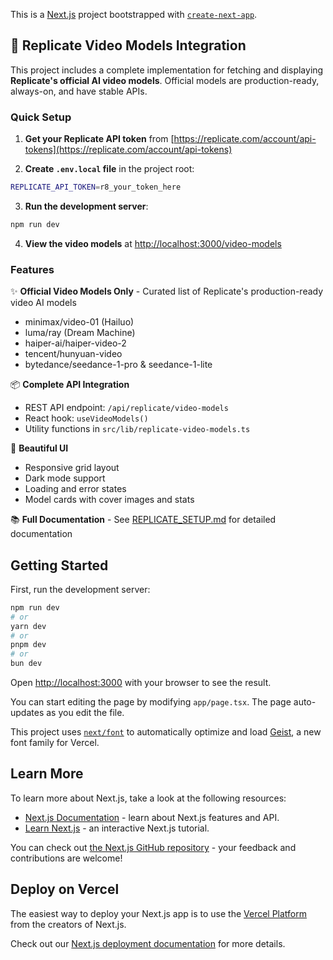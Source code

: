 This is a [Next.js](https://nextjs.org) project bootstrapped with [`create-next-app`](https://nextjs.org/docs/app/api-reference/cli/create-next-app).

## 🎥 Replicate Video Models Integration

This project includes a complete implementation for fetching and displaying **Replicate's official AI video models**. Official models are production-ready, always-on, and have stable APIs.

### Quick Setup

1. **Get your Replicate API token** from [https://replicate.com/account/api-tokens](https://replicate.com/account/api-tokens)

2. **Create `.env.local` file** in the project root:
```bash
REPLICATE_API_TOKEN=r8_your_token_here
```

3. **Run the development server**:
```bash
npm run dev
```

4. **View the video models** at [http://localhost:3000/video-models](http://localhost:3000/video-models)

### Features

✨ **Official Video Models Only** - Curated list of Replicate's production-ready video AI models
- minimax/video-01 (Hailuo)
- luma/ray (Dream Machine)
- haiper-ai/haiper-video-2
- tencent/hunyuan-video
- bytedance/seedance-1-pro & seedance-1-lite

📦 **Complete API Integration**
- REST API endpoint: `/api/replicate/video-models`
- React hook: `useVideoModels()`
- Utility functions in `src/lib/replicate-video-models.ts`

🎨 **Beautiful UI**
- Responsive grid layout
- Dark mode support
- Loading and error states
- Model cards with cover images and stats

📚 **Full Documentation** - See [REPLICATE_SETUP.md](./REPLICATE_SETUP.md) for detailed documentation

## Getting Started

First, run the development server:

```bash
npm run dev
# or
yarn dev
# or
pnpm dev
# or
bun dev
```

Open [http://localhost:3000](http://localhost:3000) with your browser to see the result.

You can start editing the page by modifying `app/page.tsx`. The page auto-updates as you edit the file.

This project uses [`next/font`](https://nextjs.org/docs/app/building-your-application/optimizing/fonts) to automatically optimize and load [Geist](https://vercel.com/font), a new font family for Vercel.

## Learn More

To learn more about Next.js, take a look at the following resources:

- [Next.js Documentation](https://nextjs.org/docs) - learn about Next.js features and API.
- [Learn Next.js](https://nextjs.org/learn) - an interactive Next.js tutorial.

You can check out [the Next.js GitHub repository](https://github.com/vercel/next.js) - your feedback and contributions are welcome!

## Deploy on Vercel

The easiest way to deploy your Next.js app is to use the [Vercel Platform](https://vercel.com/new?utm_medium=default-template&filter=next.js&utm_source=create-next-app&utm_campaign=create-next-app-readme) from the creators of Next.js.

Check out our [Next.js deployment documentation](https://nextjs.org/docs/app/building-your-application/deploying) for more details.
